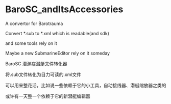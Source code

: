 # BaroSC_andItsAccessories

A convertor for Barotrauma

Convert \*.sub to \*.xml which is readable(and sdk)

and some tools rely on it

Maybe a new SubmarineEditor rely on it someday


BaroSC 潜渊症潜艇文件转化器

将.sub文件转化为目力可读的.xml文件

可以用来整花活，比如说一些依赖于它的小工具，自动接线器、潜艇缩放器之类的

或许有一天整一个依赖于它的新潜艇编辑器
